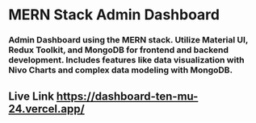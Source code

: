 # MERN Stack Admin Dashboard

### Admin Dashboard using the MERN stack. Utilize Material UI, Redux Toolkit, and MongoDB for frontend and backend development. Includes features like data visualization with Nivo Charts and complex data modeling with MongoDB.

## Live Link https://dashboard-ten-mu-24.vercel.app/
